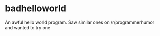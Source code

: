 # badhelloworld
An awful hello world program. Saw similar ones on /r/programmerhumor and wanted to try one
